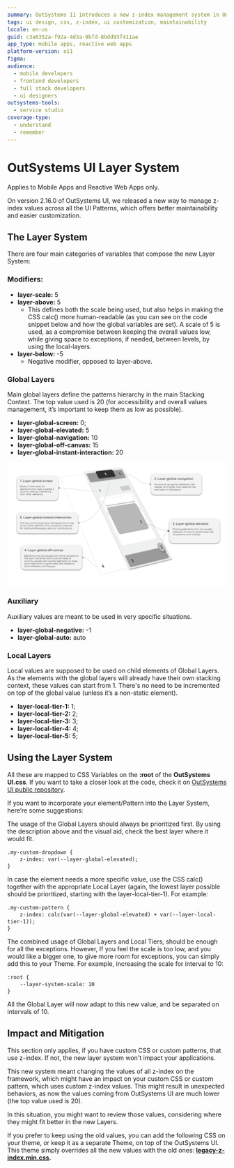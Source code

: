 ```yaml
---
summary: OutSystems 11 introduces a new z-index management system in OutSystems UI 2.16.0, enhancing maintainability and customization.
tags: ui design, css, z-index, ui customization, maintainability
locale: en-us
guid: c3a6352a-f92a-4d3a-9bfd-8bdd93f411ae
app_type: mobile apps, reactive web apps
platform-version: o11
figma:
audience:
  - mobile developers
  - frontend developers
  - full stack developers
  - ui designers
outsystems-tools:
  - service studio
coverage-type:
  - understand
  - remember
---
```


# OutSystems UI Layer System

<div class="info" markdown="1">

Applies to Mobile Apps and Reactive Web Apps only.

</div>

On version 2.16.0 of OutSystems UI, we released a new way to manage z-index values across all the UI Patterns, which offers better maintainability and easier customization.

## The Layer System

There are four main categories of variables that compose the new Layer System:

### Modifiers:

* **layer-scale:** 5
* **layer-above:** 5
    * This defines both the scale being used, but also helps in making the CSS calc() more human-readable (as you can see on the code snippet below and how the global variables are set). A scale of 5 is used, as a compromise between keeping the overall values low, while giving space to exceptions, if needed, between levels, by using the local-layers.
* **layer-below:** -5
    * Negative modifier, opposed to layer-above.

### Global Layers

Main global layers define the patterns hierarchy in the main Stacking Context. The top value used is 20 (for accessibility and overall values management, it’s important to keep them as low as possible).

* **layer-global-screen:** 0;
* **layer-global-elevated:** 5
* **layer-global-navigation:** 10
* **layer-global-off-canvas:** 15
* **layer-global-instant-interaction:** 20

![Diagram illustrating the OutSystems UI Layer System with global and local layers](images/layer-system.png "OutSystems UI Layer System Diagram")

### Auxiliary

Auxiliary values are meant to be used in very specific situations.

* **layer-global-negative:** -1
* **layer-global-auto:** auto

### Local Layers

Local values are supposed to be used on child elements of Global Layers. As the elements with the global layers will already have their own stacking context, these values can start from 1. There's no need to be incremented on top of the global value (unless it’s a non-static element).

* **layer-local-tier-1:** 1;
* **layer-local-tier-2:** 2;
* **layer-local-tier-3:** 3;
* **layer-local-tier-4:** 4;
* **layer-local-tier-5:** 5;

## Using the Layer System

All these are mapped to CSS Variables on the **:root** of the **OutSystems UI.css**. If you want to take a closer look at the code, check it on [OutSystems UI public repository](https://github.com/OutSystems/outsystems-ui/blob/dev/src/scss/01-foundations/_root.scss).

If you want to incorporate your element/Pattern into the Layer System, here’re some suggestions:

The usage of the Global Layers should always be prioritized first. By using the description above and the visual aid, check the best layer where it would fit.

```
.my-custom-dropdown {
    z-index: var(--layer-global-elevated);
}
```

In case the element needs a more specific value, use the CSS calc() together with the appropriate Local Layer (again, the lowest layer possible should be prioritized, starting with the layer-local-tier-1). For example:

```
.my-custom-pattern {
    z-index: calc(var(--layer-global-elevated) + var(--layer-local-tier-1));
}
```

The combined usage of Global Layers and Local Tiers, should be enough for all the exceptions. However, If you feel the scale is too low, and you would like a bigger one, to give more room for exceptions, you can simply add this to your Theme. For example, increasing the scale for interval to 10:

```
:root {
    --layer-system-scale: 10
}
```

All the Global Layer will now adapt to this new value, and be separated on intervals of 10.

## Impact and Mitigation

<div class="info" markdown="1">

This section only applies, if you have custom CSS or custom patterns, that use z-index. If not, the new layer system won't impact your applications.

</div>

This new system meant changing the values of all z-index on the framework, which might have an impact on your custom CSS or custom pattern, which uses custom z-index values. This might result in unexpected behaviors, as now the values coming from OutSystems UI are much lower (the top value used is 20).

In this situation, you might want to review those values, considering where they might fit better in the new Layers.

If you prefer to keep using the old values, you can add the following CSS on your theme, or keep it as a separate Theme, on top of the OutSystems UI. This theme simply overrides all the new values with the old ones: **[legacy-z-index.min.css](resources/legacy-z-index.min.css).**
